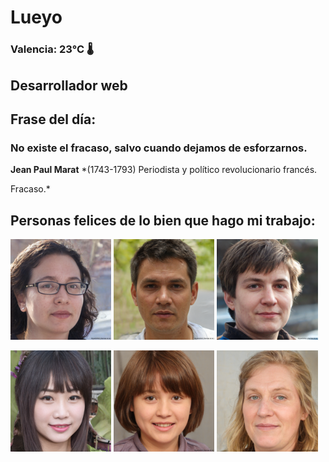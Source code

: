 # Lueyo
### Valencia:  23°C 🌡️
## Desarrollador web
## Frase del día:
<!-- START QUOTE -->
### No existe el fracaso, salvo cuando dejamos de esforzarnos.
**Jean Paul Marat** *(1743-1793) Periodista y político revolucionario francés.



Fracaso.*
<!-- END QUOTE -->






## Personas felices de lo bien que hago mi trabajo:

<p float="left">
  <img src="src/image_0.png" width="32%" />
  <img src="src/image_1.png" width="32%" /> 
  <img src="src/image_2.png" width="32%" />
</p>
<p float="left">
  <img src="src/image_3.png" width="32%" />
  <img src="src/image_4.png" width="32%" /> 
  <img src="src/image_5.png" width="32%" />
</p>
